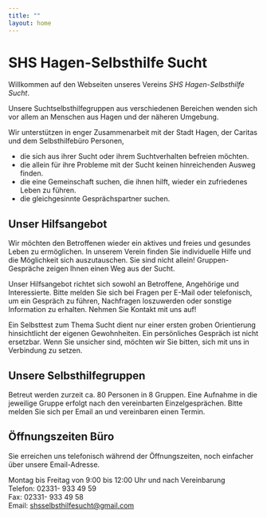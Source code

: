 ```yaml
---
title: ""
layout: home
---  
```


# SHS Hagen-Selbsthilfe Sucht

Willkommen auf den Webseiten unseres Vereins *SHS Hagen-Selbsthilfe Sucht*.  

Unsere Suchtselbsthilfegruppen aus verschiedenen Bereichen wenden sich vor allem an Menschen aus Hagen und der näheren Umgebung.  

Wir unterstützen in enger Zusammenarbeit mit der Stadt Hagen, der Caritas und dem Selbsthilfebüro Personen,  
- die sich aus ihrer Sucht oder ihrem Suchtverhalten befreien möchten.  
- die allein für ihre Probleme mit der Sucht keinen hinreichenden Ausweg finden.
- die eine Gemeinschaft suchen, die ihnen hilft, wieder ein zufriedenes Leben zu führen.  
- die gleichgesinnte Gesprächspartner suchen.  

## Unser Hilfsangebot

Wir möchten den Betroffenen wieder ein aktives und freies und gesundes Leben zu ermöglichen. In unserem Verein finden Sie individuelle Hilfe und die Möglichkeit sich auszutauschen. Sie sind nicht allein! Gruppen-Gespräche zeigen Ihnen einen Weg aus der Sucht. 

Unser Hilfsangebot richtet sich sowohl an Betroffene, Angehörige und Interessierte. Bitte melden Sie sich bei Fragen per E-Mail oder telefonisch, um ein Gespräch zu führen, Nachfragen loszuwerden oder sonstige Information zu erhalten. Nehmen Sie Kontakt mit uns auf!

Ein Selbsttest zum Thema Sucht dient nur einer ersten groben Orientierung hinsichtlicht der eigenen Gewohnheiten. Ein persönliches Gespräch ist nicht ersetzbar. Wenn Sie unsicher sind, möchten wir Sie bitten, sich mit uns in Verbindung zu setzen.

## Unsere Selbsthilfegruppen

Betreut werden zurzeit ca. 80 Personen in 8 Gruppen. Eine Aufnahme in die jeweilige Gruppe erfolgt nach den vereinbarten Einzelgesprächen. Bitte melden Sie sich per Email an und vereinbaren einen Termin.  

## Öffnungszeiten Büro 

Sie erreichen uns telefonisch während der Öffnungszeiten, noch einfacher über unsere Email-Adresse.  

Montag bis Freitag von 9:00 bis 12:00 Uhr und nach Vereinbarung  
Telefon: 02331- 933 49 59  
Fax: 02331- 933 49 58  
Email: shsselbsthilfesucht@gmail.com  

